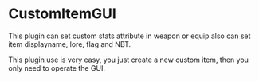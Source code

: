 # CustomItemGUI

This plugin can set custom stats attribute in weapon or equip
also can set item displayname, lore, flag and NBT.

This plugin use is very easy, you just create a new custom item,
then you only need to operate the GUI.

